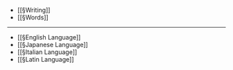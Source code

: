 - [[§Writing]]
- [[§Words]]

---
- [[§English Language]]
- [[§Japanese Language]]
- [[§Italian Language]]
- [[§Latin Language]]